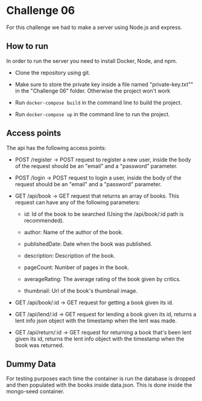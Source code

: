 # Challenge 06

For this challenge we had to make a server using Node.js and express.

## How to run

In order to run the server you need to install Docker, Node, and npm.

* Clone the repository using git.

* Make sure to store the private key inside a file named "private-key.txt"" in the "Challenge 06" folder. Otherwise the project won't work

* Run ```docker-compose build``` in the command line to build the project.

* Run ```docker-compose up``` in the command line to run the project.

## Access points

The api has the following access points:

* POST /register -> POST request to register a new user, inside the body of the request should be an "email" and a "password" parameter.

* POST /login -> POST request to login a user, inside the body of the request should be an "email" and a "password" parameter.

* GET /api/book -> GET request that returns an array of books. This request can have any of the following parameters:

    * id: Id of the book to be searched (Using the /api/book/:id path is recommended).
    
    * author: Name of the author of the book.

    * publishedDate: Date when the book was published.
    
    * description: Description of the book.

    * pageCount: Number of pages in the book.

    * averageRating: The average rating of the book given by critics.

    * thumbnail: Url of the book's thumbnail image.

* GET /api/book/:id -> GET request for getting a book given its id.

* GET /api/lend/:id -> GET request for lending a book given its id, returns a lent info json object with the timestamp when the lent was made.

* GET /api/return/:id -> GET request for returning a book that's been lent given its id, returns the lent info object with the timestamp when the book was returned.

## Dummy Data

For testing purposes each time the container is run the database is dropped and then populated with the books inside data.json. This is done inside the mongo-seed container.

